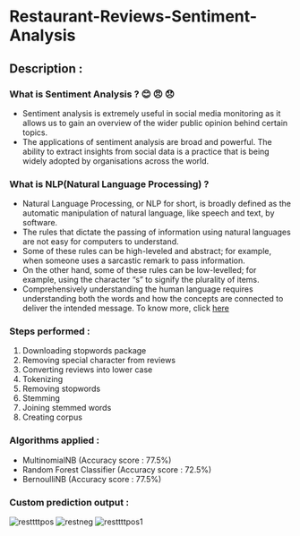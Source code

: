 # Restaurant-Reviews-Sentiment-Analysis

## Description : 

### What is Sentiment Analysis ? 😊 😠 😞
- Sentiment analysis is extremely useful in social media monitoring as it allows us to gain an overview of the wider public opinion behind certain topics.
- The applications of sentiment analysis are broad and powerful. The ability to extract insights from social data is a practice that is being widely adopted by organisations across the world.

### What is NLP(Natural Language Processing) ?
- Natural Language Processing, or NLP for short, is broadly defined as the automatic manipulation of natural language, like speech and text, by software.
- The rules that dictate the passing of information using natural languages are not easy for computers to understand.
- Some of these rules can be high-leveled and abstract; for example, when someone uses a sarcastic remark to pass information.
- On the other hand, some of these rules can be low-levelled; for example, using the character “s” to signify the plurality of items.
- Comprehensively understanding the human language requires understanding both the words and how the concepts are connected to deliver the intended message.
 To know more, click [here](https://towardsdatascience.com/your-guide-to-natural-language-processing-nlp-48ea2511f6e1)

### Steps performed :
1. Downloading stopwords package
2. Removing special character from reviews 
3. Converting reviews into lower case 
4. Tokenizing 
5. Removing stopwords
6. Stemming 
7. Joining stemmed words 
8. Creating corpus 

### Algorithms applied :
  * MultinomialNB (Accuracy score : 77.5%)
  * Random Forest Classifier (Accuracy score : 72.5%)
  * BernoulliNB (Accuracy score : 77.5%)
  
### Custom prediction output :
![resttttpos](https://user-images.githubusercontent.com/64924874/87149419-cce70d80-c2cd-11ea-88fc-81df9de78772.png)
![restneg](https://user-images.githubusercontent.com/64924874/87149424-d07a9480-c2cd-11ea-992f-a5c619e01e24.png)
![resttttpos1](https://user-images.githubusercontent.com/64924874/87149432-d40e1b80-c2cd-11ea-97a3-c87b9fc9253d.png)
